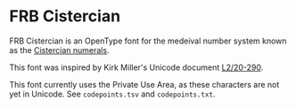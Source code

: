 # FRB Cistercian

FRB Cistercian is an OpenType font for the medeival number system known as the [Cistercian numerals](https://en.wikipedia.org/wiki/Cistercian_numerals).

This font was inspired by Kirk Miller's Unicode document [L2/20-290](https://www.unicode.org/L2/L2020/20290-cistercian-digits.pdf).

This font currently uses the Private Use Area, as these characters are not yet in Unicode. See `codepoints.tsv` and `codepoints.txt`.
